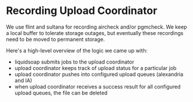 # Recording Upload Coordinator

We use flint and sultana for recording aircheck and/or pgmcheck. We keep a local buffer to tolerate storage outages, but eventually these recordings need to be moved to permanent storage.

Here's a high-level overview of the logic we came up with:
* liquidsoap submits jobs to the upload coordinator
* upload coordinator keeps track of upload status for a particular job
* upload coordinator pushes into configured upload queues (alexandria and IA)
* when upload coordinator receives a success result for all configured upload queues, the file can be deleted
